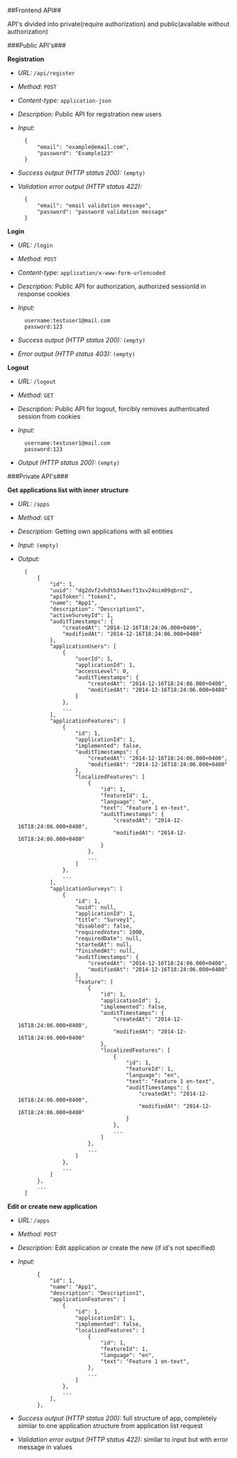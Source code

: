 ##Frontend API##

API's divided into private(require authorization) and public(available without authorization)

###Public API's###

**Registration**

- *URL:* `/api/register`
- *Method:* `POST`
- *Content-type:* `application-json`
- *Description:* Public API for registration new users
- *Input:*

        {
            "email": "example@email.com",
            "password": "Example123"
        }
- *Success output (HTTP status 200):* `(empty)`
- *Validation error output (HTTP status 422):*

        {
            "email": "email validation message",
            "password": "password validation message"
        }

**Login**

- *URL:* `/login`
- *Method:* `POST`
- *Content-type:* `application/x-www-form-urlencoded`
- *Description:* Public API for authorization, authorized sessionId in response cookies
- *Input:*

        username:testuser1@mail.com
        password:123
- *Success output (HTTP status 200):* `(empty)`
- *Error output (HTTP status 403):* `(empty)`

**Logout**

- *URL:* `/logout`
- *Method:* `GET`
- *Description:* Public API for logout, forcibly removes authenticated session from cookies
- *Input:*

        username:testuser1@mail.com
        password:123
- *Output (HTTP status 200):* `(empty)`

###Private API's###

**Get applications list with inner structure**

- *URL:* `/apps`
- *Method:* `GET`
- *Description:* Getting own applications with all entities
- *Input:* `(empty)`

- *Output:*

        [
            {
                "id": 1,
                "uuid": "dg2dvf2vhdtb34wecf13xv24oim09qbrn2",
                "apiToken": "token1",
                "name": "App1",
                "description": "Description1",
                "activeSurveyId": 1,
                "auditTimestamps": {
                    "createdAt": "2014-12-16T18:24:06.000+0400",
                    "modifiedAt": "2014-12-16T18:24:06.000+0400"
                },
                "applicationUsers": [
                    {
                        "userId": 1,
                        "applicationId": 1,
                        "accessLevel": 0,
                        "auditTimestamps": {
                            "createdAt": "2014-12-16T18:24:06.000+0400",
                            "modifiedAt": "2014-12-16T18:24:06.000+0400"
                        }
                    },
                    ...
                ],
                "applicationFeatures": [
                    {
                        "id": 1,
                        "applicationId": 1,
                        "implemented": false,
                        "auditTimestamps": {
                            "createdAt": "2014-12-16T18:24:06.000+0400",
                            "modifiedAt": "2014-12-16T18:24:06.000+0400"
                        },
                        "localizedFeatures": [
                            {
                                "id": 1,
                                "featureId": 1,
                                "language": "en",
                                "text": "Feature 1 en-text",
                                "auditTimestamps": {
                                    "createdAt": "2014-12-16T18:24:06.000+0400",
                                    "modifiedAt": "2014-12-16T18:24:06.000+0400"
                                }
                            },
                            ...
                        ]
                    },
                    ...
                ],
                "applicationSurveys": [
                    {
                        "id": 1,
                        "uuid": null,
                        "applicationId": 1,
                        "title": "Survey1",
                        "disabled": false,
                        "requiredVotes": 1000,
                        "requiredDate": null,
                        "startedAt": null,
                        "finishedAt": null,
                        "auditTimestamps": {
                            "createdAt": "2014-12-16T18:24:06.000+0400",
                            "modifiedAt": "2014-12-16T18:24:06.000+0400"
                        },
                        "feature": [
                            {
                                "id": 1,
                                "applicationId": 1,
                                "implemented": false,
                                "auditTimestamps": {
                                    "createdAt": "2014-12-16T18:24:06.000+0400",
                                    "modifiedAt": "2014-12-16T18:24:06.000+0400"
                                },
                                "localizedFeatures": [
                                    {
                                        "id": 1,
                                        "featureId": 1,
                                        "language": "en",
                                        "text": "Feature 1 en-text",
                                        "auditTimestamps": {
                                            "createdAt": "2014-12-16T18:24:06.000+0400",
                                            "modifiedAt": "2014-12-16T18:24:06.000+0400"
                                        }
                                    },
                                    ...
                                ]
                            },
                            ...
                        ]
                    },
                    ...
                ]
            },
            ...
        ]

**Edit or create new application**

- *URL:* `/apps`
- *Method:* `POST`
- *Description:* Edit application or create the new (if id's not specified)
- *Input:*

            {
                "id": 1,
                "name": "App1",
                "description": "Description1",
                "applicationFeatures": [
                    {
                        "id": 1,
                        "applicationId": 1,
                        "implemented": false,
                        "localizedFeatures": [
                            {
                                "id": 1,
                                "featureId": 1,
                                "language": "en",
                                "text": "Feature 1 en-text",
                            },
                            ...
                        ]
                    },
                    ...
                ],
            },

- *Success output (HTTP status 200):* full structure of app, completely similar to one application structure from application list request

- *Validation error output (HTTP status 422):* similar to input but with error message in values
